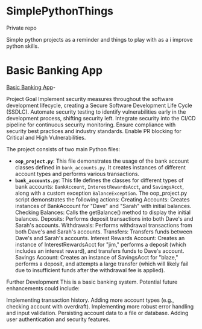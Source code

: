 # SimplePythonThings

Private repo 

Simple python projects as a reminder and things to play with as a i improve python skills. 

# Basic Banking App 
[Basic Banking App](https://github.com/OklenCodes/SimplePythonThings/tree/main/SimpleBanking)- 

Project Goal
Implement security measures throughout the software development lifecycle, creating a Secure Software Development Life Cycle (SSDLC).
Automate security testing to identify vulnerabilities early in the development process, shifting security left.
Integrate security into the CI/CD pipeline for continuous security monitoring.
Ensure compliance with security best practices and industry standards.
Enable PR blocking for Critical and High Vulnerabilities.

The project consists of two main Python files:
* **`oop_project.py`**: This file demonstrates the usage of the bank account classes defined in `bank_accounts.py`. It creates instances of different account types and performs various transactions.
* **`bank_accounts.py`**: This file defines the classes for different types of bank accounts: `BankAccount`, `InterestRewardsAcct`, and `SavingsAcct`, along with a custom exception `BalanceException`.
The oop_project.py script demonstrates the following actions:
Creating Accounts: Creates instances of BankAccount for "Dave" and "Sarah" with initial balances.
Checking Balances: Calls the getBalance() method to display the initial balances.
Deposits: Performs deposit transactions into both Dave's and Sarah's accounts.
Withdrawals: Performs withdrawal transactions from both Dave's and Sarah's accounts.
Transfers: Transfers funds between Dave's and Sarah's accounts.
Interest Rewards Account: Creates an instance of InterestRewardsAcct for "jim," performs a deposit (which includes an interest reward), and transfers funds to Dave's account.
Savings Account: Creates an instance of SavingsAcct for "blaze," performs a deposit, and attempts a large transfer (which will likely fail due to insufficient funds after the withdrawal fee is applied).

Further Development
This is a basic banking system. Potential future enhancements could include:

Implementing transaction history.
Adding more account types (e.g., checking account with overdraft).
Implementing more robust error handling and input validation.
Persisting account data to a file or database.
Adding user authentication and security features.
